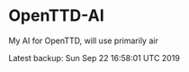 # OpenTTD-AI
My AI for OpenTTD, will use primarily air

Latest backup: Sun Sep 22 16:58:01 UTC 2019
